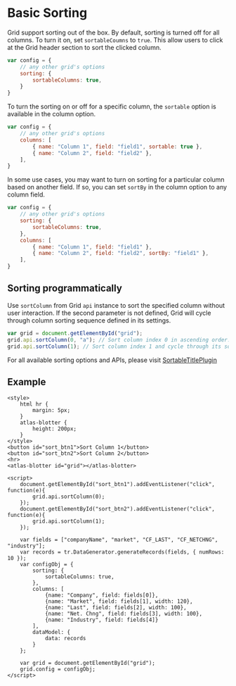 # Basic Sorting

Grid support sorting out of the box. By default, sorting is turned off for all columns. To turn it on, set `sortableCoumns` to `true`. This allow users to click at the Grid header section to sort the clicked column.

```js
var config = {
	// any other grid's options
	sorting: {
		sortableColumns: true,
	}
}
```

To turn the sorting on or off for a specific column, the `sortable` option is available in the column option.

```js
var config = {
	// any other grid's options
	columns: [
		{ name: "Column 1", field: "field1", sortable: true },
		{ name: "Column 2", field: "field2" },
	],
}
```

In some use cases, you may want to turn on sorting for a particular column based on another field. If so, you can set `sortBy` in the column option to any column field.

```js
var config = {
	// any other grid's options
	sorting: {
		sortableColumns: true,
	},
	columns: [
		{ name: "Column 1", field: "field1" },
		{ name: "Column 2", field: "field2", sortBy: "field1" },
	],
}
```

## Sorting programmatically

Use `sortColumn` from Grid `api` instance to sort the specified column without user interaction. If the second parameter is not defined, Grid will cycle through column sorting sequence defined in its settings. 

```js
var grid = document.getElementById("grid");
grid.api.sortColumn(0, "a"); // Sort column index 0 in ascending order.
grid.api.sortColumn(1); // Sort column index 1 and cycle through its sorting sequence.
```

For all available sorting options and APIs, please visit [SortableTitlePlugin](../apis/composite_grid/tr.grid.SortableTitlePlugin.md)

## Example

```live
<style>
	html hr {
		margin: 5px;
	}
	atlas-blotter {
		height: 200px;
	}
</style>
<button id="sort_btn1">Sort Column 1</button>
<button id="sort_btn2">Sort Column 2</button>
<hr>
<atlas-blotter id="grid"></atlas-blotter>

<script>
	document.getElementById("sort_btn1").addEventListener("click", function(e){
		grid.api.sortColumn(0);
	});
	document.getElementById("sort_btn2").addEventListener("click", function(e){
		grid.api.sortColumn(1);
	});
	
	var fields = ["companyName", "market", "CF_LAST", "CF_NETCHNG", "industry"];
	var records = tr.DataGenerator.generateRecords(fields, { numRows: 10 });
	var configObj = {
		sorting: {
			sortableColumns: true,
		},
		columns: [
			{name: "Company", field: fields[0]},
			{name: "Market", field: fields[1], width: 120},
			{name: "Last", field: fields[2], width: 100},
			{name: "Net. Chng", field: fields[3], width: 100},
			{name: "Industry", field: fields[4]}
		],
		dataModel: {
			data: records
		}
	};

	var grid = document.getElementById("grid");
	grid.config = configObj;
</script>
```
